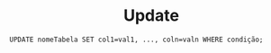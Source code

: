 <h1 align="center">Update</h1>

```
UPDATE nomeTabela SET col1=val1, ..., coln=valn WHERE condição;
```
